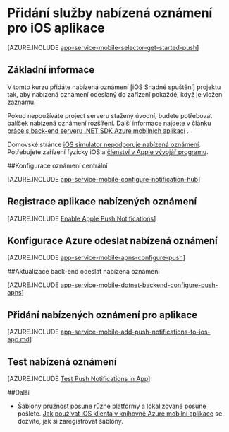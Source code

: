 <properties
    pageTitle="Přidání nabízená oznámení pro iOS aplikace s aplikací Mobile Azure"
    description="Naučte se používat Azure mobilní aplikace odeslat nabízených oznámení pro aplikace pro iOS."
    services="app-service\mobile"
    documentationCenter="ios"
    manager="yochayk"
    editor=""
    authors="ysxu"/>

<tags
    ms.service="app-service-mobile"
    ms.workload="mobile"
    ms.tgt_pltfrm="mobile-ios"
    ms.devlang="objective-c"
    ms.topic="article"
    ms.date="10/10/2016"
    ms.author="yuaxu"/>


# <a name="add-push-notifications-to-your-ios-app"></a>Přidání služby nabízená oznámení pro iOS aplikace

[AZURE.INCLUDE [app-service-mobile-selector-get-started-push](../../includes/app-service-mobile-selector-get-started-push.md)]

## <a name="overview"></a>Základní informace
V tomto kurzu přidáte nabízená oznámení [iOS Snadné spuštění] projektu tak, aby nabízená oznámení odeslaný do zařízení pokaždé, když je vložen záznamu.

Pokud nepoužíváte project serveru stažený úvodní, budete potřebovat balíček nabízená oznámení rozšíření. Další informace najdete v článku [práce s back-end serveru .NET SDK Azure mobilních aplikací](app-service-mobile-dotnet-backend-how-to-use-server-sdk.md) .

Domovské stránce [iOS simulator nepodporuje nabízená oznámení](https://developer.apple.com/library/ios/documentation/IDEs/Conceptual/iOS_Simulator_Guide/TestingontheiOSSimulator.html). Potřebujete zařízení fyzicky iOS a [členství v Apple vývojář programu](https://developer.apple.com/programs/ios/).

##<a name="configure-hub"></a>Konfigurace oznámení centrální

[AZURE.INCLUDE [app-service-mobile-configure-notification-hub](../../includes/app-service-mobile-configure-notification-hub.md)]

## <a id="register"></a>Registrace aplikace nabízených oznámení

[AZURE.INCLUDE [Enable Apple Push Notifications](../../includes/enable-apple-push-notifications.md)]

## <a name="configure-azure-to-send-push-notifications"></a>Konfigurace Azure odeslat nabízená oznámení

[AZURE.INCLUDE [app-service-mobile-apns-configure-push](../../includes/app-service-mobile-apns-configure-push.md)]

##<a id="update-server"></a>Aktualizace back-end odeslat nabízená oznámení

[AZURE.INCLUDE [app-service-mobile-dotnet-backend-configure-push-apns](../../includes/app-service-mobile-dotnet-backend-configure-push-apns.md)]

## <a id="add-push"></a>Přidání nabízených oznámení pro aplikace

[AZURE.INCLUDE [app-service-mobile-add-push-notifications-to-ios-app.md](../../includes/app-service-mobile-add-push-notifications-to-ios-app.md)]

## <a id="test"></a>Test nabízená oznámení

[AZURE.INCLUDE [Test Push Notifications in App](../../includes/test-push-notifications-in-app.md)]

##<a id="more"></a>Další

* Šablony pružnost posune různé platformy a lokalizované posune pošlete. [Jak používat iOS klienta v knihovně Azure mobilní aplikace](app-service-mobile-ios-how-to-use-client-library.md#templates) se dozvíte, jak si zaregistrovat šablony.

<!-- Anchors.  -->

<!-- Images. -->

<!-- URLs. -->
[Představení aplikace iOS]: app-service-mobile-ios-get-started.md
